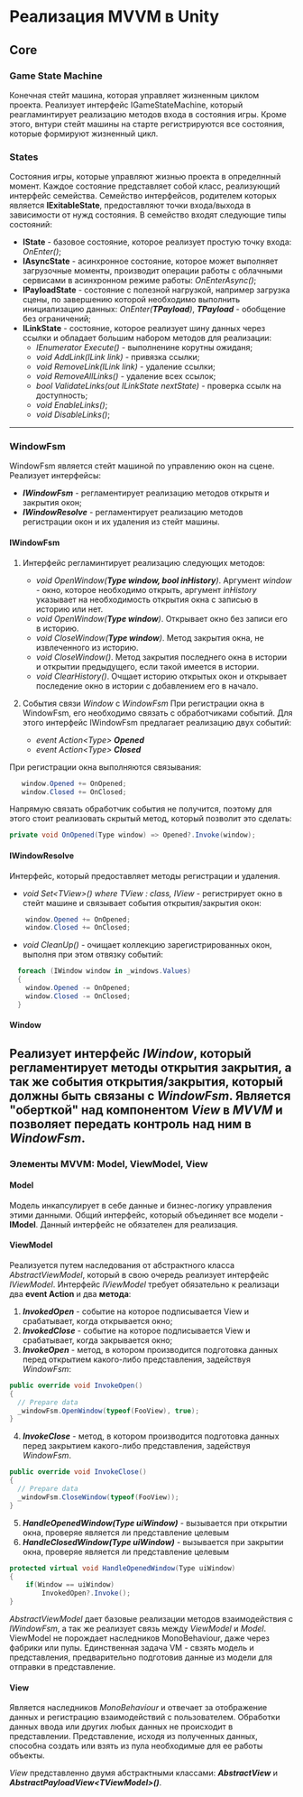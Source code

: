 # Реализация MVVM в Unity

## Core 

### Game State Machine
Конечная стейт машина, которая управляет жизненным циклом проекта.
Реализует интерфейс IGameStateMachine, который реагламинтирует реализацию методов входа в состояния игры.
Кроме этого, внтури стейт машины на старте регистрируются все состояния, которые формируют жизненный цикл. 

### States 
Состояния игры, которые управляют жизнью проекта в определнный момент. Каждое состояние представляет собой класс, реализующий интерфейс семейства. 
Семейство интерфейсов, родителем которых является **IExitableState**, предоставляют точки входа/выхода в зависимости от нужд состояния.
В семейство входят следующие типы состояний: 
+ **IState** - базовое состояние, которое реализует простую точку входа: _OnEnter()_;
+ **IAsyncState** - асинхронное состояние, которое может выполняет загрузочные моменты, производит операции работы с облачными сервисами в асинхронном режиме работы: _OnEnterAsync()_;
+ **IPayloadState** - состояние с полезной нагрузкой, например загрузка сцены, по завершению которой необходимо выполнить инициализацию данных: _OnEnter(**TPayload**)_, _**TPayload**_ - обобщение без ограничений;
+ **ILinkState** - состояние, которое реализует шину данных через ссылки и обладает большим набором методов для реализации:
   * _IEnumerator Execute()_ - выполненине корутны ожиданя;
   * _void AddLink(ILink link)_ - привязка ссылки; 
   * _void RemoveLink(ILink link)_ - удаление ссылки; 
   * _void RemoveAllLinks()_ - удаление всех ссылок;
   * _bool ValidateLinks(out ILinkState nextState)_ - проверка ссылк на доступность; 
   * _void EnableLinks()_; 
   * _void DisableLinks()_;

---
### WindowFsm 

WindowFsm является стейт машиной по управлению окон на сцене.
Реализует интерфейсы: 
+ _**IWindowFsm**_ - регламентирует реализацию методов открытя и закрытия окон;
+ _**IWindowResolve**_ - регламентирует реализацию методов регистрации окон и их удаления из стейт машины.

#### IWindowFsm
1. Интерфейс регламинтирует реализацию следующих методов:
   + _void OpenWindow(**Type window, bool inHistory**)_. Аргумент _window_ - окно, которое необходимо открыть, аргумент _inHistory_ указывает на необходимость открытия окна с записью в историю или нет.
   + _void OpenWindow(**Type window**)_. Открывает окно без записи его в историю.
   + _void CloseWindow(**Type window**)_. Метод закрытия окна, не извлеченного из историю.
   + _void CloseWindow()_. Метод закрытия последнего окна в истории и открытии предыдущего, если такой имеется в истории.
   + _void ClearHistory()_. Очщает историю открытых окон и открывает последение окно в истории с добавлением его в начало.

2. События связи _Window_ с _WindowFsm_
При регистрации окна в WindowFsm, его необходимо связать с обработчиками событий. Для этого интерфейс IWindowFsm предлагает реализацию двух событий: 
   * _event Action\<Type\> **Opened**_
   * _event Action\<Type\> **Closed**_
   
При регистрации окна выполняются связывания: 
```c#
   window.Opened += OnOpened;
   window.Closed += OnClosed;
```
Напрямую связать обработчик события не получится, поэтому для этого стоит реализовать скрытый метод, который позволит это сделать: 
```c#
private void OnOpened(Type window) => Opened?.Invoke(window);
```

#### IWindowResolve
Интерфейс, который предоставляет методы регистрации и удаления.
+ _void Set\<TView\>() where TView : class, IView_ - регистрирует окно в стейт машине и связывает события открытия/закрытия окон: 
```c#
    window.Opened += OnOpened;
    window.Closed += OnClosed;
```
+ _void CleanUp()_ - очищает коллекцию зарегистрированных окон, выполня при этом отвязку событий: 
```c#
  foreach (IWindow window in _windows.Values)
  {
    window.Opened -= OnOpened;
    window.Closed -= OnClosed;
  }
```

#### Window
Реализует интерфейс _IWindow_, который регламентирует методы открытия закрытия, а так же события открытия/закрытия, который должны быть связаны с _WindowFsm_.
Является "оберткой" над компонентом _View_ в _MVVM_ и позволяет передать контроль над ним в **_WindowFsm_**.
---
### Элементы MVVM: Model, ViewModel, View

#### Model 
Модель инкапсулирует в себе данные и бизнес-логику управления этими данными. Общий интерфейс, который объединяет все модели - **IModel**. Данный интерфейс не обязателен для реализация. 

#### ViewModel
Реализуется путем наследования от абстрактного класса _AbstractViewModel_, который в свою очередь реализует интерфейс _IViewModel_. 
Интерфейс _IViewModel_ требует обязательно к реализаци два **event Action** и два **метода**: 
1. _**InvokedOpen**_ - событие на которое подписывается View и срабатывает, когда открывается окно;
2. _**InvokedClose**_ - событие на которое подписывается View и срабатывает, когда закрывается окно;
3. _**InvokeOpen**_ - метод, в котором производится подготовка данных перед открытием какого-либо представления, задействуя _WindowFsm_: 
```c#
public override void InvokeOpen()
{
  // Prepare data 
  _windowFsm.OpenWindow(typeof(FooView), true);  
}
```
4. _**InvokeClose**_ - метод, в котором производится подготовка данных перед закрытием какого-либо представления, задействуя _WindowFsm_.
```c#
public override void InvokeClose()
{
  // Prepare data 
  _windowFsm.CloseWindow(typeof(FooView));  
}
```
5. _**HandleOpenedWindow(Type uiWindow)**_ - вызывается при открытии окна, проверяе является ли представление целевым 
6. _**HandleClosedWindow(Type uiWindow)**_ - вызывается при закрытии окна, проверяе является ли представление целевым
```c#
protected virtual void HandleOpenedWindow(Type uiWindow)
{
    if(Window == uiWindow)
        InvokedOpen?.Invoke();
}
```

_AbstractViewModel_ дает базовые реализации методов взаимодействия с _IWindowFsm_, а так же реализует связь между _ViewModel_ и _Model_.
ViewModel не порождает наследников MonoBehaviour, даже через фабрики или пулы. Единственная задача VM - свзять модель и представления, предварительно подготовив данные из модели для отправки в представление.

#### View

Является наследников _MonoBehaviour_ и отвечает за отображение данных и регистрацию взаимодействий с пользователем. 
Обработки данных ввода или других любых данных не происходит в представлении. 
Представление, исходя из полученных данных, способна создать или взять из пула необходимые для ее работы объекты. 

_View_ представленно двумя абстрактными классами: **_AbstractView_** и **_AbstractPayloadView\<TViewModel\>()_**. 